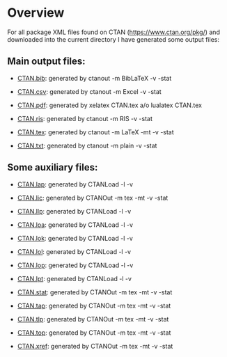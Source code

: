 # Overview

For all package XML files found on CTAN (https://www.ctan.org/pkg/) and downloaded 
into the current directory I have generated some output files:

## Main output files:

* [CTAN.bib](./CTAN.bib "generated by ctanout -m BibLaTeX -v -stat"): 
   generated by ctanout -m BibLaTeX -v -stat

* [CTAN.csv](./CTAN.csv "generated by ctanout -m Excel -v -stat"): 
   generated by ctanout -m Excel -v -stat 

* [CTAN.pdf](./CTAN.pdf "generated by xelatex CTAN.tex a/o lualatex CTAN.tex"): 
   generated by xelatex CTAN.tex a/o lualatex CTAN.tex

* [CTAN.ris](./CTAN.ris "generated by ctanout -m RIS -v -stat"): 
   generated by ctanout -m RIS -v -stat 

* [CTAN.tex](./CTAN.tex "generated by ctanout -m LaTeX -mt -v -stat"): 
   generated by ctanout -m LaTeX -mt -v -stat 

* [CTAN.txt](./CTAN.txt "generated by ctanout -m plain -v -stat"): 
   generated by ctanout -m plain -v -stat 

## Some auxiliary files:

* [CTAN.lap](./CTAN.lap " list of authors and associated packages "):    generated by CTANLoad -l -v 

* [CTAN.lic](./CTAN.lic " licenses and their explainations"):    generated by CTANOut -m tex -mt -v -stat 

* [CTAN.llp](./CTAN.llp " list of licenses and associated packages "):    generated by CTANLoad -l -v 

* [CTAN.loa](./CTAN.loa "list of authors "):    generated by CTANLoad -l -v 

* [CTAN.lok](./CTAN.lok " list of topics "):    generated by CTANLoad -l -v 

* [CTAN.lol](./CTAN.lol " list of licenses "):    generated by CTANLoad -l -v 

* [CTAN.lop](./CTAN.lop "list of packages "):   generated by CTANLoad -l -v 

* [CTAN.lpt](./CTAN.lpt " list of topics and associated packages "):    generated by CTANLoad -l -v 

* [CTAN.stat](./CTAN.stat "statistics"):   generated by CTANOut -m tex -mt -v -stat 

* [CTAN.tap](./CTAN.tap "list with authors and related packages (cross-reference list)"):   generated by CTANOut -m tex -mt -v -stat 

* [CTAN.tlp](./CTAN.tlp "list with licenses and related packages (cross-reference list)"):    generated by CTANOut -m tex -mt -v -stat 

* [CTAN.top](./CTAN.top "topics and their explainations "):    generated by CTANOut -m tex -mt -v -stat

* [CTAN.xref](./CTAN.xref "list with topics and related packages (cross-reference list)"):    generated by CTANOut -m tex -mt -v -stat 
